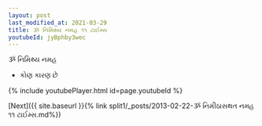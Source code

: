 ```yaml
---
layout: post
last_modified_at: 2021-03-29
title: ૐ નિમિથ્ય નમહ ૧૧ ટાઈમ્સ
youtubeId: jyBphby3wec
---
```

 
 
 ૐ નિમિથ્ય નમહ  
 
 -  કોણ કારણ છે 
 
  
 
  
 
 
 
 
 
 


{% include youtubePlayer.html id=page.youtubeId %}
 
[Next]({{ site.baseurl }}{% link  split1/_posts/2013-02-22-ૐ નિમીઠાસથત નમહ ૧૧ ટાઈમ્સ.md%})
 
